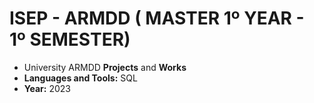 # ISEP - ARMDD ( MASTER 1º YEAR - 1º SEMESTER)
* University ARMDD **Projects** and **Works**
* **Languages and Tools:** SQL
* **Year:** 2023
